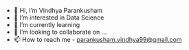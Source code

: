 - 👋 Hi, I’m Vindhya Parankusham
- 👀 I’m interested in Data Science
- 🌱 I’m currently learning 
- 💞️ I’m looking to collaborate on ...
- 📫 How to reach me - parankusham.vindhya99@gmail.com

<!---
vparankusham99/vparankusham99 is a ✨ special ✨ repository because its `README.md` (this file) appears on your GitHub profile.
You can click the Preview link to take a look at your changes.
--->
